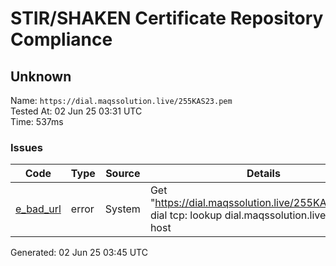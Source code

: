 # STIR/SHAKEN Certificate Repository Compliance

## Unknown

Name: `https://dial.maqssolution.live/255KAS23.pem`\
Tested At: 02 Jun 25 03:31 UTC\
Time: 537ms

### Issues

| Code | Type | Source | Details |
|------|------|--------|---------|
| [e_bad_url](../../ISSUES/e_bad_url/README.md) | error | System | Get "https://dial.maqssolution.live/255KAS23.pem": dial tcp: lookup dial.maqssolution.live: no such host |

Generated: 02 Jun 25 03:45 UTC